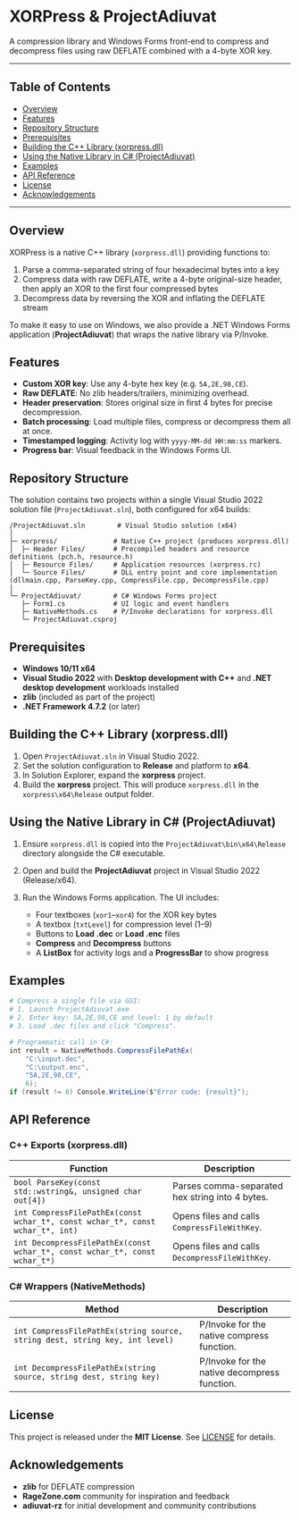 # XORPress & ProjectAdiuvat

A compression library and Windows Forms front-end to compress and decompress files using raw DEFLATE combined with a 4-byte XOR key.

---

## Table of Contents

* [Overview](#overview)
* [Features](#features)
* [Repository Structure](#repository-structure)
* [Prerequisites](#prerequisites)
* [Building the C++ Library (xorpress.dll)](#building-the-c-library-xorpressdll)
* [Using the Native Library in C# (ProjectAdiuvat)](#using-the-native-library-in-c-projectadiuvat)
* [Examples](#examples)
* [API Reference](#api-reference)
* [License](#license)
* [Acknowledgements](#acknowledgements)

---

## Overview

XORPress is a native C++ library (`xorpress.dll`) providing functions to:

1. Parse a comma-separated string of four hexadecimal bytes into a key
2. Compress data with raw DEFLATE, write a 4-byte original-size header, then apply an XOR to the first four compressed bytes
3. Decompress data by reversing the XOR and inflating the DEFLATE stream

To make it easy to use on Windows, we also provide a .NET Windows Forms application (**ProjectAdiuvat**) that wraps the native library via P/Invoke.

## Features

* **Custom XOR key**: Use any 4-byte hex key (e.g. `5A,2E,98,CE`).
* **Raw DEFLATE**: No zlib headers/trailers, minimizing overhead.
* **Header preservation**: Stores original size in first 4 bytes for precise decompression.
* **Batch processing**: Load multiple files, compress or decompress them all at once.
* **Timestamped logging**: Activity log with `yyyy-MM-dd HH:mm:ss` markers.
* **Progress bar**: Visual feedback in the Windows Forms UI.

## Repository Structure

The solution contains two projects within a single Visual Studio 2022 solution file (`ProjectAdiuvat.sln`), both configured for x64 builds:

```text
/ProjectAdiuvat.sln        # Visual Studio solution (x64)
│
├─ xorpress/              # Native C++ project (produces xorpress.dll)
│  ├─ Header Files/       # Precompiled headers and resource definitions (pch.h, resource.h)
│  ├─ Resource Files/     # Application resources (xorpress.rc)
│  └─ Source Files/       # DLL entry point and core implementation (dllmain.cpp, ParseKey.cpp, CompressFile.cpp, DecompressFile.cpp)
│
└─ ProjectAdiuvat/        # C# Windows Forms project
   ├─ Form1.cs            # UI logic and event handlers
   ├─ NativeMethods.cs    # P/Invoke declarations for xorpress.dll
   └─ ProjectAdiuvat.csproj
```

## Prerequisites

* **Windows 10/11 x64**
* **Visual Studio 2022** with **Desktop development with C++** and **.NET desktop development** workloads installed
* **zlib** (included as part of the project)
* **.NET Framework 4.7.2** (or later)

## Building the C++ Library (xorpress.dll)

1. Open `ProjectAdiuvat.sln` in Visual Studio 2022.
2. Set the solution configuration to **Release** and platform to **x64**.
3. In Solution Explorer, expand the **xorpress** project.
4. Build the **xorpress** project. This will produce `xorpress.dll` in the `xorpress\x64\Release` output folder.

## Using the Native Library in C# (ProjectAdiuvat)

1. Ensure `xorpress.dll` is copied into the `ProjectAdiuvat\bin\x64\Release` directory alongside the C# executable.
2. Open and build the **ProjectAdiuvat** project in Visual Studio 2022 (Release/x64).
3. Run the Windows Forms application. The UI includes:

   * Four textboxes (`xor1`–`xor4`) for the XOR key bytes
   * A textbox (`txtLevel`) for compression level (1–9)
   * Buttons to **Load .dec** or **Load .enc** files
   * **Compress** and **Decompress** buttons
   * A **ListBox** for activity logs and a **ProgressBar** to show progress

## Examples

```powershell
# Compress a single file via GUI:
# 1. Launch ProjectAdiuvat.exe
# 2. Enter key: 5A,2E,98,CE and level: 1 by default
# 3. Load .dec files and click "Compress".

# Programmatic call in C#:
int result = NativeMethods.CompressFilePathEx(
    "C:\input.dec",
    "C:\output.enc",
    "5A,2E,98,CE",
    6);
if (result != 0) Console.WriteLine($"Error code: {result}");
```

## API Reference

### C++ Exports (xorpress.dll)

| Function                                                                      | Description                                     |
| ----------------------------------------------------------------------------- | ----------------------------------------------- |
| `bool ParseKey(const std::wstring&, unsigned char out[4])`                    | Parses comma-separated hex string into 4 bytes. |
| `int CompressFilePathEx(const wchar_t*, const wchar_t*, const wchar_t*, int)` | Opens files and calls `CompressFileWithKey`.    |
| `int DecompressFilePathEx(const wchar_t*, const wchar_t*, const wchar_t*)`    | Opens files and calls `DecompressFileWithKey`.  |

### C# Wrappers (NativeMethods)

| Method                                                                      | Description                                  |
| --------------------------------------------------------------------------- | -------------------------------------------- |
| `int CompressFilePathEx(string source, string dest, string key, int level)` | P/Invoke for the native compress function.   |
| `int DecompressFilePathEx(string source, string dest, string key)`          | P/Invoke for the native decompress function. |

## License

This project is released under the **MIT License**. See [LICENSE](LICENSE) for details.

## Acknowledgements

* **zlib** for DEFLATE compression
* **RageZone.com** community for inspiration and feedback
* **adiuvat-rz** for initial development and community contributions

